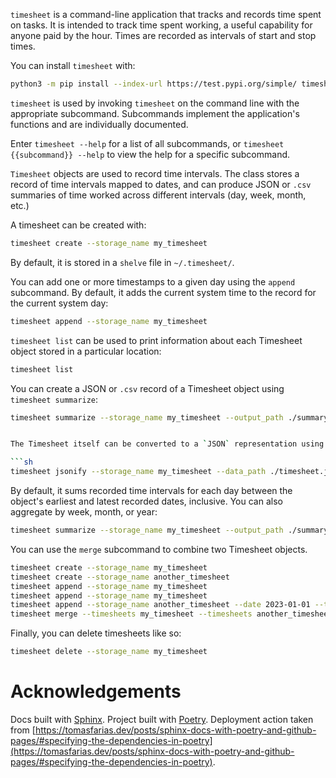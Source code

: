 `timesheet` is a command-line application that tracks and records time spent on tasks.
It is intended to track time spent working, a useful capability for anyone paid
by the hour. Times are recorded as intervals of start and stop times.

You can install `timesheet` with:

```sh
python3 -m pip install --index-url https://test.pypi.org/simple/ timesheet
```

`timesheet` is used by invoking `timesheet` on the command
line with the appropriate subcommand. Subcommands implement
the application's functions and are individually documented.

Enter `timesheet --help` for a list of all subcommands, or `timesheet {{subcommand}} --help` to view the help for a specific subcommand.

`Timesheet` objects are used to record time intervals. The class
stores a record of time intervals mapped to dates, and can produce
JSON or `.csv` summaries of time worked across different intervals (day, week, month, etc.)

A timesheet can be created with:

```sh
timesheet create --storage_name my_timesheet
```

By default, it is stored in a `shelve` file in `~/.timesheet/`.

You can add one or more timestamps to a given day using the `append` subcommand.
By default, it adds the current system time to the record for the current system day:

```sh
timesheet append --storage_name my_timesheet
```

`timesheet list` can be used to print information about each Timesheet object
stored in a particular location:

```sh
timesheet list
```


You can create a JSON or `.csv` record of a Timesheet object using
`timesheet summarize`:

```sh
timesheet summarize --storage_name my_timesheet --output_path ./summary.csv


The Timesheet itself can be converted to a `JSON` representation using `timesheet jsonify`:

```sh
timesheet jsonify --storage_name my_timesheet --data_path ./timesheet.json
```
By default, it sums recorded time intervals for each day between the object's
earliest and latest recorded dates, inclusive. You can also aggregate by
week, month, or year:


```sh
timesheet summarize --storage_name my_timesheet --output_path ./summary.csv --aggregate week
```


You can use the `merge` subcommand to combine two Timesheet objects.

```sh
timesheet create --storage_name my_timesheet
timesheet create --storage_name another_timesheet
timesheet append --storage_name my_timesheet
timesheet append --storage_name my_timesheet
timesheet append --storage_name another_timesheet --date 2023-01-01 --timestamps 10:00:00 11:00:00
timesheet merge --timesheets my_timesheet --timesheets another_timesheet --storage_name combined_timesheet
```

Finally, you can delete timesheets like so:

```sh
timesheet delete --storage_name my_timesheet
```

# Acknowledgements

Docs built with [Sphinx](https://www.sphinx-doc.org/). Project built with [Poetry](https://python-poetry.org/).
Deployment action taken from [https://tomasfarias.dev/posts/sphinx-docs-with-poetry-and-github-pages/#specifying-the-dependencies-in-poetry](https://tomasfarias.dev/posts/sphinx-docs-with-poetry-and-github-pages/#specifying-the-dependencies-in-poetry).
